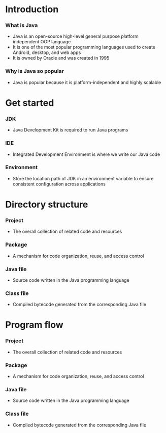 # Introduction
### What is Java
- Java is an open-source high-level general purpose platform independent OOP language
- It is one of the most popular programming languages used to create Android, desktop, and web apps
- It is owned by Oracle and was created in 1995
### Why is Java so popular
- Java is popular because it is platform-independent and highly scalable

# Get started
### JDK
- Java Development Kit is required to run Java programs
### IDE
- Integrated Development Environment is where we write our Java code
### Environment
- Store the location path of JDK in an environment variable to ensure consistent configuration across applications

# Directory structure
### Project
- The overall collection of related code and resources
### Package
- A mechanism for code organization, reuse, and access control
### Java file
- Source code written in the Java programming language
### Class file
- Compiled bytecode generated from the corresponding Java file

# Program flow
### Project
- The overall collection of related code and resources
### Package
- A mechanism for code organization, reuse, and access control
### Java file
- Source code written in the Java programming language
### Class file
- Compiled bytecode generated from the corresponding Java file
